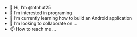 - 👋 Hi, I’m @ntnhut25
- 👀 I’m interested in programing
- 🌱 I’m currently learning how to build an Android application
- 💞️ I’m looking to collaborate on ...
- 📫 How to reach me ...

<!---
ntnhut25/ntnhut25 is a ✨ special ✨ repository because its `README.md` (this file) appears on your GitHub profile.
You can click the Preview link to take a look at your changes.
--->
